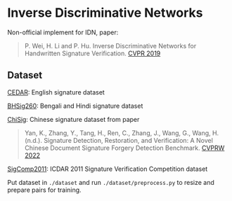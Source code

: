 # Inverse Discriminative Networks

Non-official implement for IDN, paper:

> P. Wei, H. Li and P. Hu. Inverse Discriminative Networks for Handwritten Signature Verification. [CVPR 2019](https://openaccess.thecvf.com/content_CVPR_2019/papers/Wei_Inverse_Discriminative_Networks_for_Handwritten_Signature_Verification_CVPR_2019_paper.pdf)



## Dataset

[CEDAR](http://www.cedar.buffalo.edu/NIJ/data/signatures.rar): English signature dataset

[BHSig260](https://drive.google.com/file/d/0B29vNACcjvzVc1RfVkg5dUh2b1E): Bengali and Hindi signature dataset

[ChiSig](https://drive.google.com/file/d/176bG9Hp_uX9bJvIFt437wqAbEqEMqsO7/view?usp=sharing): Chinese signature dataset from paper
> Yan, K., Zhang, Y., Tang, H., Ren, C., Zhang, J., Wang, G., Wang, H. (n.d.). Signature Detection, Restoration, and Verification: A Novel Chinese Document Signature Forgery Detection Benchmark. [CVPRW 2022](https://openaccess.thecvf.com/content/CVPR2022W/SketchDL/papers/Yan_Signature_Detection_Restoration_and_Verification_A_Novel_Chinese_Document_Signature_CVPRW_2022_paper.pdf)

[SigComp2011](http://www.iapr-tc11.org/mediawiki/index.php/ICDAR_2011_Signature_Verification_Competition_(SigComp2011)): ICDAR 2011 Signature Verification Competition dataset

Put dataset in `./dataset` and run `./dataset/preprocess.py` to resize and prepare pairs for training.